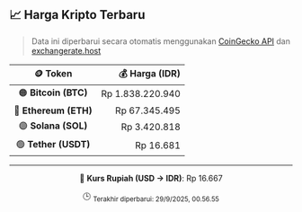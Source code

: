 

<!-- HARGA_KRIPTO -->
## 📈 Harga Kripto Terbaru

> Data ini diperbarui secara otomatis menggunakan [CoinGecko API](https://www.coingecko.com/) dan [exchangerate.host](https://exchangerate.host/)

<div align="center">

| 🪙 Token | 💰 Harga (IDR) |
|:------:|---------------:|
| 🟠 **Bitcoin (BTC)**   | Rp 1.838.220.940 |
| 🔵 **Ethereum (ETH)**  | Rp 67.345.495 |
| 🟣 **Solana (SOL)**    | Rp 3.420.818 |
| 🟢 **Tether (USDT)**   | Rp 16.681 |

---

💱 **Kurs Rupiah (USD → IDR)**: Rp 16.667

🕒 <sub>Terakhir diperbarui: 29/9/2025, 00.56.55</sub>

</div>
<!-- /HARGA_KRIPTO -->